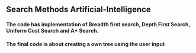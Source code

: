 ## Search Methods Artificial-Intelligence
#### The code has implementation of Breadth first search, Depth First Search, Uniform Cost Search and A* Search.
#### The final code is about creating a own tree using the user input
